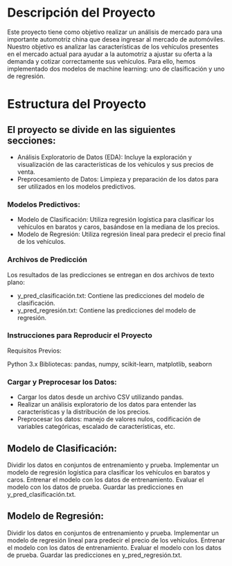 # Descripción del Proyecto
Este proyecto tiene como objetivo realizar un análisis de mercado para una importante automotriz china que desea ingresar al mercado de automóviles. Nuestro objetivo es analizar las características de los vehículos presentes en el mercado actual para ayudar a la automotriz a ajustar su oferta a la demanda y cotizar correctamente sus vehículos. Para ello, hemos implementado dos modelos de machine learning: uno de clasificación y uno de regresión.

# Estructura del Proyecto
## El proyecto se divide en las siguientes secciones:

- Análisis Exploratorio de Datos (EDA): Incluye la exploración y visualización de las características de los vehículos y sus precios de venta.
- Preprocesamiento de Datos: Limpieza y preparación de los datos para ser utilizados en los modelos predictivos.
### Modelos Predictivos:
- Modelo de Clasificación: Utiliza regresión logística para clasificar los vehículos en baratos y caros, basándose en la mediana de los precios.
- Modelo de Regresión: Utiliza regresión lineal para predecir el precio final de los vehículos.

### Archivos de Predicción
Los resultados de las predicciones se entregan en dos archivos de texto plano:

- y_pred_clasificación.txt: Contiene las predicciones del modelo de clasificación.
- y_pred_regresión.txt: Contiene las predicciones del modelo de regresión.
### Instrucciones para Reproducir el Proyecto
Requisitos Previos:

Python 3.x
Bibliotecas: pandas, numpy, scikit-learn, matplotlib, seaborn

### Cargar y Preprocesar los Datos:

- Cargar los datos desde un archivo CSV utilizando pandas.
- Realizar un análisis exploratorio de los datos para entender las características y la distribución de los precios.
- Preprocesar los datos: manejo de valores nulos, codificación de variables categóricas, escalado de características, etc.
## Modelo de Clasificación:

Dividir los datos en conjuntos de entrenamiento y prueba.
Implementar un modelo de regresión logística para clasificar los vehículos en baratos y caros.
Entrenar el modelo con los datos de entrenamiento.
Evaluar el modelo con los datos de prueba.
Guardar las predicciones en y_pred_clasificación.txt.

## Modelo de Regresión:
Dividir los datos en conjuntos de entrenamiento y prueba.
Implementar un modelo de regresión lineal para predecir el precio de los vehículos.
Entrenar el modelo con los datos de entrenamiento.
Evaluar el modelo con los datos de prueba.
Guardar las predicciones en y_pred_regresión.txt.